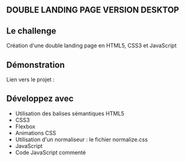 ## DOUBLE LANDING PAGE VERSION DESKTOP

## Le challenge

Création d'une double landing page en HTML5, CSS3 et JavaScript

## Démonstration

Lien vers le projet :

## Développez avec

- Utilisation des balises sémantiques HTML5
- CSS3
- Flexbox
- Animations CSS
- Utilisation d'un normaliseur : le fichier normalize.css
- JavaScript
- Code JavaScript commenté
